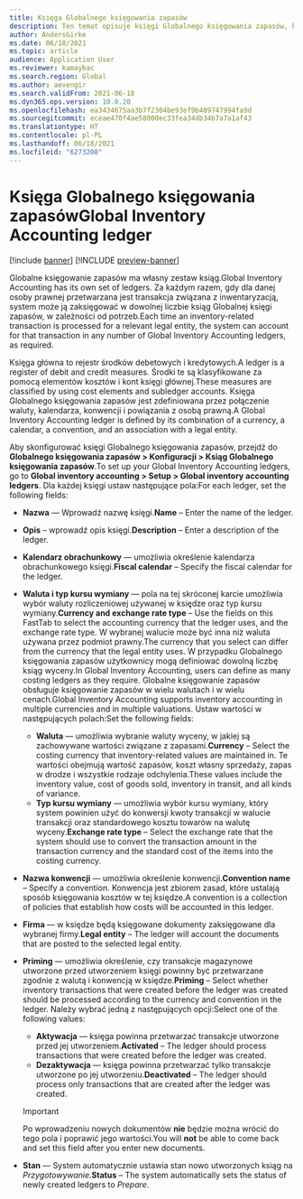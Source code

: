 ```yaml
---
title: Księga Globalnego księgowania zapasów
description: Ten temat opisuje księgi Globalnego księgowania zapasów, które są zdefiniowane przez połączenie waluty, kalendarza, konwencji i powiązania z osobą prawną.
author: AndersGirke
ms.date: 06/18/2021
ms.topic: article
audience: Application User
ms.reviewer: kamaybac
ms.search.region: Global
ms.author: aevengir
ms.search.validFrom: 2021-06-18
ms.dyn365.ops.version: 10.0.20
ms.openlocfilehash: ea3434675aa3b7f2304be93ef9b489747994fa9d
ms.sourcegitcommit: eceae470f4ae58000ec33fea34db34b7a7a1af43
ms.translationtype: HT
ms.contentlocale: pl-PL
ms.lasthandoff: 06/18/2021
ms.locfileid: "6273208"
---
```

# <a name="global-inventory-accounting-ledger"></a><span data-ttu-id="681bd-103">Księga Globalnego księgowania zapasów</span><span class="sxs-lookup"><span data-stu-id="681bd-103">Global Inventory Accounting ledger</span></span>

[!include [banner](../includes/banner.md)]
[!INCLUDE [preview-banner](../includes/preview-banner.md)]

<span data-ttu-id="681bd-104">Globalne księgowanie zapasów ma własny zestaw ksiąg.</span><span class="sxs-lookup"><span data-stu-id="681bd-104">Global Inventory Accounting has its own set of ledgers.</span></span> <span data-ttu-id="681bd-105">Za każdym razem, gdy dla danej osoby prawnej przetwarzana jest transakcja związana z inwentaryzacją, system może ją zaksięgować w dowolnej liczbie ksiąg Globalnej księgi zapasów, w zależności od potrzeb.</span><span class="sxs-lookup"><span data-stu-id="681bd-105">Each time an inventory-related transaction is processed for a relevant legal entity, the system can account for that transaction in any number of Global Inventory Accounting ledgers, as required.</span></span>

<span data-ttu-id="681bd-106">Księga główna to rejestr środków debetowych i kredytowych.</span><span class="sxs-lookup"><span data-stu-id="681bd-106">A ledger is a register of debit and credit measures.</span></span> <span data-ttu-id="681bd-107">Środki te są klasyfikowane za pomocą elementów kosztów i kont księgi głównej.</span><span class="sxs-lookup"><span data-stu-id="681bd-107">These measures are classified by using cost elements and subledger accounts.</span></span> <span data-ttu-id="681bd-108">Księga Globalnego księgowania zapasów jest zdefiniowana przez połączenie waluty, kalendarza, konwencji i powiązania z osobą prawną.</span><span class="sxs-lookup"><span data-stu-id="681bd-108">A Global Inventory Accounting ledger is defined by its combination of a currency, a calendar, a convention, and an association with a legal entity.</span></span>

<span data-ttu-id="681bd-109">Aby skonfigurować księgi Globalnego księgowania zapasów, przejdź do **Globalnego księgowania zapasów \> Konfiguracji \> Ksiąg Globalnego księgowania zapasów**.</span><span class="sxs-lookup"><span data-stu-id="681bd-109">To set up your Global Inventory Accounting ledgers, go to **Global inventory accounting \> Setup \> Global inventory accounting ledgers**.</span></span> <span data-ttu-id="681bd-110">Dla każdej księgi ustaw następujące pola:</span><span class="sxs-lookup"><span data-stu-id="681bd-110">For each ledger, set the following fields:</span></span>

- <span data-ttu-id="681bd-111">**Nazwa** — Wprowadź nazwę księgi.</span><span class="sxs-lookup"><span data-stu-id="681bd-111">**Name** – Enter the name of the ledger.</span></span>
- <span data-ttu-id="681bd-112">**Opis** – wprowadź opis księgi.</span><span class="sxs-lookup"><span data-stu-id="681bd-112">**Description** – Enter a description of the ledger.</span></span>
- <span data-ttu-id="681bd-113">**Kalendarz obrachunkowy** — umożliwia określenie kalendarza obrachunkowego księgi.</span><span class="sxs-lookup"><span data-stu-id="681bd-113">**Fiscal calendar** – Specify the fiscal calendar for the ledger.</span></span>
- <span data-ttu-id="681bd-114">**Waluta i typ kursu wymiany** — pola na tej skróconej karcie umożliwia wybór waluty rozliczeniowej używanej w księdze oraz typ kursu wymiany.</span><span class="sxs-lookup"><span data-stu-id="681bd-114">**Currency and exchange rate type** – Use the fields on this FastTab to select the accounting currency that the ledger uses, and the exchange rate type.</span></span> <span data-ttu-id="681bd-115">W wybranej walucie może być inna niż waluta używana przez podmiot prawny.</span><span class="sxs-lookup"><span data-stu-id="681bd-115">The currency that you select can differ from the currency that the legal entity uses.</span></span> <span data-ttu-id="681bd-116">W przypadku Globalnego księgowania zapasów użytkownicy mogą definiować dowolną liczbę ksiąg wyceny.</span><span class="sxs-lookup"><span data-stu-id="681bd-116">In Global Inventory Accounting, users can define as many costing ledgers as they require.</span></span> <span data-ttu-id="681bd-117">Globalne księgowanie zapasów obsługuje księgowanie zapasów w wielu walutach i w wielu cenach.</span><span class="sxs-lookup"><span data-stu-id="681bd-117">Global Inventory Accounting supports inventory accounting in multiple currencies and in multiple valuations.</span></span> <span data-ttu-id="681bd-118">Ustaw wartości w następujących polach:</span><span class="sxs-lookup"><span data-stu-id="681bd-118">Set the following fields:</span></span>

    - <span data-ttu-id="681bd-119">**Waluta** — umożliwia wybranie waluty wyceny, w jakiej są zachowywane wartości związane z zapasami.</span><span class="sxs-lookup"><span data-stu-id="681bd-119">**Currency** – Select the costing currency that inventory-related values are maintained in.</span></span> <span data-ttu-id="681bd-120">Te wartości obejmują wartość zapasów, koszt własny sprzedaży, zapas w drodze i wszystkie rodzaje odchylenia.</span><span class="sxs-lookup"><span data-stu-id="681bd-120">These values include the inventory value, cost of goods sold, inventory in transit, and all kinds of variance.</span></span>
    - <span data-ttu-id="681bd-121">**Typ kursu wymiany** — umożliwia wybór kursu wymiany, który system powinien użyć do konwersji kwoty transakcji w walucie transakcji oraz standardowego kosztu towarów na walutę wyceny.</span><span class="sxs-lookup"><span data-stu-id="681bd-121">**Exchange rate type** – Select the exchange rate that the system should use to convert the transaction amount in the transaction currency and the standard cost of the items into the costing currency.</span></span>

- <span data-ttu-id="681bd-122">**Nazwa konwencji** — umożliwia określenie konwencji.</span><span class="sxs-lookup"><span data-stu-id="681bd-122">**Convention name** – Specify a convention.</span></span> <span data-ttu-id="681bd-123">Konwencja jest zbiorem zasad, które ustalają sposób księgowania kosztów w tej księdze.</span><span class="sxs-lookup"><span data-stu-id="681bd-123">A convention is a collection of policies that establish how costs will be accounted in this ledger.</span></span>
- <span data-ttu-id="681bd-124">**Firma** — w księdze będą księgowane dokumenty zaksięgowane dla wybranej firmy.</span><span class="sxs-lookup"><span data-stu-id="681bd-124">**Legal entity** – The ledger will account the documents that are posted to the selected legal entity.</span></span>
- <span data-ttu-id="681bd-125">**Priming** — umożliwia określenie, czy transakcje magazynowe utworzone przed utworzeniem księgi powinny być przetwarzane zgodnie z walutą i konwencją w księdze.</span><span class="sxs-lookup"><span data-stu-id="681bd-125">**Priming** – Select whether inventory transactions that were created before the ledger was created should be processed according to the currency and convention in the ledger.</span></span> <span data-ttu-id="681bd-126">Należy wybrać jedną z następujących opcji:</span><span class="sxs-lookup"><span data-stu-id="681bd-126">Select one of the following values:</span></span>

    - <span data-ttu-id="681bd-127">**Aktywacja** — księga powinna przetwarzać transakcje utworzone przed jej utworzeniem.</span><span class="sxs-lookup"><span data-stu-id="681bd-127">**Activated** – The ledger should process transactions that were created before the ledger was created.</span></span>
    - <span data-ttu-id="681bd-128">**Dezaktywacja** — księga powinna przetwarzać tylko transakcje utworzone po jej utworzeniu.</span><span class="sxs-lookup"><span data-stu-id="681bd-128">**Deactivated** – The ledger should process only transactions that are created after the ledger was created.</span></span>

    > [!IMPORTANT]
    > <span data-ttu-id="681bd-129">Po wprowadzeniu nowych dokumentów **nie** będzie można wrócić do tego pola i poprawić jego wartości.</span><span class="sxs-lookup"><span data-stu-id="681bd-129">You will **not** be able to come back and set this field after you enter new documents.</span></span>

- <span data-ttu-id="681bd-130">**Stan** — System automatycznie ustawia stan nowo utworzonych ksiąg na *Przygotowywanie*.</span><span class="sxs-lookup"><span data-stu-id="681bd-130">**Status** – The system automatically sets the status of newly created ledgers to *Prepare*.</span></span>
